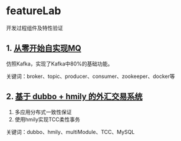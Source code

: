 # featureLab
开发过程组件及特性验证

## 1. [从零开始自实现MQ](./bitkylin-mq)

仿照Kafka，实现了Kafka中80%的基础功能。

关键词：broker、topic、producer、consumer、zookeeper、docker等

## 2. [基于 dubbo + hmily 的外汇交易系统](dubbo-with-hmily)

1. 多应用分布式一致性保证
2. 使用hmily实现TCC柔性事务

关键词：dubbo、hmily、multiModule、TCC、MySQL